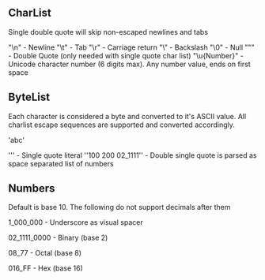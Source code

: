 ## CharList
Single double quote will skip non-escaped newlines and tabs

"\n" - Newline
"\t" - Tab
"\r" - Carriage return
"\\" - Backslash
"\0" - Null
"\"" - Double Quote (only needed with single quote char list)
"\u{Number}" - Unicode character number (6 digits max). Any number value, ends on first space

## ByteList
Each character is considered a byte and converted to it's ASCII value. All  charlist escape sequences are supported and converted accordingly.

'abc'

'\'' - Single quote literal
''100 200 02_1111'' - Double single quote is parsed as space separated list of numbers

## Numbers
Default is base 10. The following do not support decimals after them

1_000_000 - Underscore as visual spacer

02_1111_0000 - Binary (base 2)

08_77 - Octal (base 8)

016_FF - Hex (base 16)
